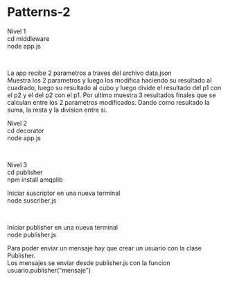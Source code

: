 # Patterns-2
<p>Nivel 1<br>
cd middleware<br>
node app.js</p>
<br>
<p>La app recibe 2 parametros a traves del archivo data.json<br>
Muestra los 2 parametros y luego los modifica haciendo su resultado al cuadrado, luego su resultado al cubo y luego divide el resultado del p1 con el p2 y el del p2 con el p1. Por ultimo muestra 3 resultados finales que se calculan entre los 2 parametros modificados. Dando como resultado la suma, la resta y la division entre si.</p>

<p>Nivel 2<br>
cd decorator<br>
node app.js</p>
<br>
<p>Nivel 3<br>
cd publisher<br>
npm install amqplib</p>

<p>Iniciar suscriptor en una nueva terminal<br>
node suscriber.js</p>
<br>
<p>Iniciar publisher en una nueva terminal<br>
node publisher.js</p>
<p>Para poder enviar un mensaje hay que crear un usuario con la clase Publisher.<br>
Los mensajes se enviar desde publisher.js con la funcion usuario.publisher("mensaje")

